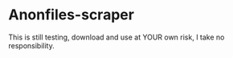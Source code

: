 # Anonfiles-scraper


This is still testing, download and use at YOUR own risk, I take no responsibility.
